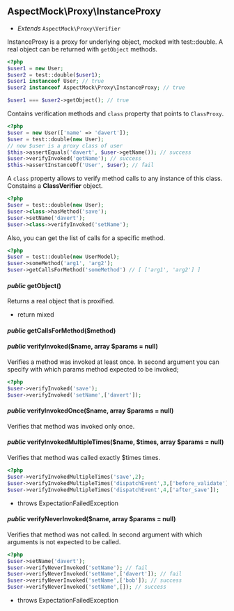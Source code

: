 
## AspectMock\Proxy\InstanceProxy

* *Extends* `AspectMock\Proxy\Verifier`

InstanceProxy is a proxy for underlying object, mocked with test::double.
A real object can be returned with `getObject` methods.

``` php
<?php
$user1 = new User;
$user2 = test::double($user1);
$user1 instanceof User; // true
$user2 instanceof AspectMock\Proxy\InstanceProxy; // true

$user1 === $user2->getObject(); // true

```

Contains verification methods and `class` property that points to `ClassProxy`.

``` php
<?php
$user = new User(['name' => 'davert']);
$user = test::double(new User);
// now $user is a proxy class of user
$this->assertEquals('davert', $user->getName()); // success
$user->verifyInvoked('getName'); // success
$this->assertInstanceOf('User', $user); // fail
```

A `class` property allows to verify method calls to any instance of this class.
Constains a **ClassVerifier** object.

``` php
<?php
$user = test::double(new User);
$user->class->hasMethod('save');
$user->setName('davert');
$user->class->verifyInvoked('setName');
```
Also, you can get the list of calls for a specific method.

```php
<?php
$user = test::double(new UserModel);
$user->someMethod('arg1', 'arg2');
$user->getCallsForMethod('someMethod') // [ ['arg1', 'arg2'] ]
```

#### *public* getObject() 
Returns a real object that is proxified.

 * return mixed

#### *public* getCallsForMethod($method) 
#### *public* verifyInvoked($name, array $params = null) 
Verifies a method was invoked at least once.
In second argument you can specify with which params method expected to be invoked;

``` php
<?php
$user->verifyInvoked('save');
$user->verifyInvoked('setName',['davert']);

```

#### *public* verifyInvokedOnce($name, array $params = null) 
Verifies that method was invoked only once.

#### *public* verifyInvokedMultipleTimes($name, $times, array $params = null) 
Verifies that method was called exactly $times times.

``` php
<?php
$user->verifyInvokedMultipleTimes('save',2);
$user->verifyInvokedMultipleTimes('dispatchEvent',3,['before_validate']);
$user->verifyInvokedMultipleTimes('dispatchEvent',4,['after_save']);
```

 * throws ExpectationFailedException

#### *public* verifyNeverInvoked($name, array $params = null) 
Verifies that method was not called.
In second argument with which arguments is not expected to be called.

``` php
<?php
$user->setName('davert');
$user->verifyNeverInvoked('setName'); // fail
$user->verifyNeverInvoked('setName',['davert']); // fail
$user->verifyNeverInvoked('setName',['bob']); // success
$user->verifyNeverInvoked('setName',[]); // success
```

 * throws ExpectationFailedException


